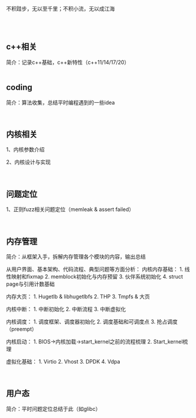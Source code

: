 不积跬步，无以至千里；不积小流，无以成江海

<br/><br/>

## c++相关

简介：记录c++基础，c++新特性（c++11/14/17/20）  
<br/>



## coding

简介：算法收集，总结平时编程遇到的一些idea

<br/>

## 内核相关

1、内核参数介绍

2、内核设计与实现

<br/>

## 问题定位

1、正则fuzz相关问题定位（memleak & assert failed）

<br/>

## 内存管理

简介：从框架入手，拆解内存管理各个模块的内容，输出总结

从用户界面、基本架构、代码流程、典型问题等方面分析：
内核内存基础：
	1. 线性映射和fixmap
	2. memblock初始化与内存预留
	3. 伙伴系统初始化
	4. struct page与引用计数基础
	
内存大页：
	1. Hugetlb & libhugetlbfs
	2. THP
	3. Tmpfs & 大页

内核中断：
	1. 中断初始化
	2. 中断流程
	3. 中断虚拟化

内核调度：
	1. 调度框架、调度器初始化
	2. 调度基础和可调度点
	3. 抢占调度（preempt）

内核启动：
	1. BIOS->内核加载->start_kernel之前的流程梳理
	2. Start_kernel梳理

虚拟化基础：
	1. Virtio
	2. Vhost
	3. DPDK
	4. Vdpa

<br/>

## 用户态

简介：平时问题定位总结于此（如glibc）

<br/>